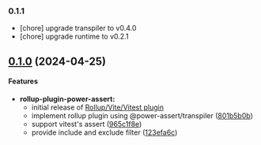 ### 0.1.1

  * [chore] upgrade transpiler to v0.4.0
  * [chore] upgrade runtime to v0.2.1


## [0.1.0](https://github.com/twada/power-assert-monorepo/releases/tag/rollup-plugin-power-assert-v0.1.0) (2024-04-25)


#### Features

* **rollup-plugin-power-assert:**
  * initial release of [Rollup/Vite/Vitest plugin](https://github.com/twada/power-assert-monorepo/pull/7)
  * implement rollup plugin using @power-assert/transpiler ([801b5b0b](https://github.com/twada/power-assert-monorepo/commit/801b5b0b5505aada85b602b4c9aa121d9c72ed09))
  * support vitest's assert ([965c1f8e](https://github.com/twada/power-assert-monorepo/commit/965c1f8e161d10f305dbb9ab1a062e0272e55e6c))
  * provide include and exclude filter ([123efa6c](https://github.com/twada/power-assert-monorepo/commit/123efa6ce532d948ed217d2f838f43787b3057e7))
